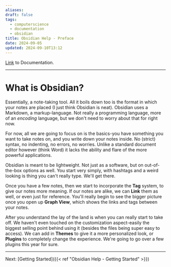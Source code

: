 ```yaml
---
aliases: 
draft: false
tags:
  - computerscience
  - documentation
  - obsidian
title: Obsidian Help - Preface
date: 2024-09-05
updated: 2024-09-10T13:12
---
```

[Link](https://help.obsidian.md/Home) to Documentation.

-------------------------------------------------------------------------------

# What is Obsidian?

Essentially, a note-taking tool. All it boils down too is the format in which your notes are placed (I just think Obsidian is neat). Obsidian uses a Markdown, a markup-language. Not really a programming language, more of an *encoding* language, but we don't need to worry about that for right now.

For now, all we are going to focus on is the basics-you have something you want to take notes on, and you write down your notes inside. No (strict) syntax, no indenting, no errors, no worries. Unlike a standard document editor however (think Word) it lacks the ability and flare of the more powerful applications.

Obsidian is meant to be lightweight. Not just as a software, but on out-of-the-box options as well. You start very simply, with hashtags and a weird looking is thing you can't really type. We'll get there.

Once you have a few notes, then we start to incorporate the **Tag** system, to give our notes more meaning. If our notes are alike, we can **Link** them as well, or even just for reference. You'll really begin to see the bigger picture once you open up **Graph View**, which shows the links and tags between your notes. 

After you understand the lay of the land is when you can really start to take off. We haven't even touched on the customization aspect-easily the biggest selling point behind using it (besides the files being super easy to access). We can add in **Themes** to give it a more personalized look, or **Plugins** to completely change the experience. We're going to go over a few plugins this year for sure. 



---------------------------------------------------------------
Next: 
[Getting Started]({{< ref "Obsidian Help - Getting Started" >}}) 




